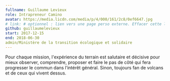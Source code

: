 ```yaml
---
fullname: Guillaume Levieux
role: Intrapreneur Camino
avatar: https://media.licdn.com/media/p/4/000/161/2c8/0ef6647.jpg
# link: # optionnel : lien vers une page perso externe. Effacer cette ligne si rien à mettre.
github: guillaumelevieux 
start: 2017-12-15
end: 2018-06-30
admin/Ministère de la transition écologique et solidaire
---
```


Pour chaque mission, l'expérience du terrain est salutaire et décisive pour mieux observer, comprendre, proposer et faire le pas de côté qui fera progresser le commun dans l’intérêt général. Sinon, toujours fan de volcans et de ceux qui vivent dessus.
